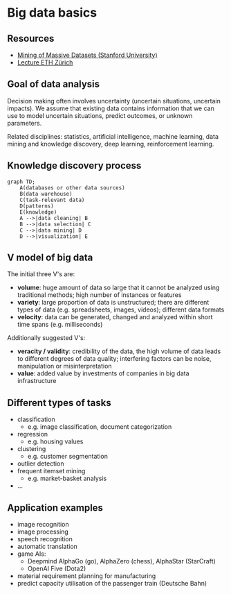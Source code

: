# Big data basics

## Resources

- [Mining of Massive Datasets (Stanford University)](http://www.mmds.org/)
- [Lecture ETH Zürich](https://systems.ethz.ch/education/courses/2024-autumn-semester/big-data.html)

## Goal of data analysis

Decision making often involves uncertainty (uncertain situations, uncertain impacts).
We assume that existing data contains information that we can use
to model uncertain situations, predict outcomes, or unknown parameters.

Related disciplines: statistics, artificial intelligence, machine learning,
data mining and knowledge discovery, deep learning, reinforcement learning.

## Knowledge discovery process

```mermaid
graph TD;
    A(databases or other data sources)
    B(data warehouse)
    C(task-relevant data)
    D(patterns)
    E(knowledge)
    A -->|data cleaning| B
    B -->|data selection| C
    C -->|data mining| D
    D -->|visualization| E
```

## V model of big data

The initial three V's are:

- **volume**:
  huge amount of data so large that it cannot be analyzed using traditional methods;
  high number of instances or features
- **variety**:
  large proportion of data is unstructured; there are different types of data
  (e.g. spreadsheets, images, videos); different data formats
- **velocity**:
  data can be generated, changed and analyzed within short time spans
  (e.g. milliseconds)

Additionally suggested V's:

- **veracity / validity**:
  credibility of the data, the high volume of data leads to different degrees
  of data quality;
  interfering factors can be noise, manipulation or misinterpretation
- **value**:
  added value by investments of companies in big data infrastructure


## Different types of tasks

- classification
  - e.g. image classification, document categorization
- regression
  - e.g. housing values
- clustering
  - e.g. customer segmentation
- outlier detection
- frequent itemset mining
  - e.g. market-basket analysis
- ...

## Application examples

- image recognition
- image processing
- speech recognition
- automatic translation
- game AIs:
  - Deepmind AlphaGo (go), AlphaZero (chess), AlphaStar (StarCraft)
  - OpenAI Five (Dota2)
- material requirement planning for manufacturing
- predict capacity utilisation of the passenger train (Deutsche Bahn)

